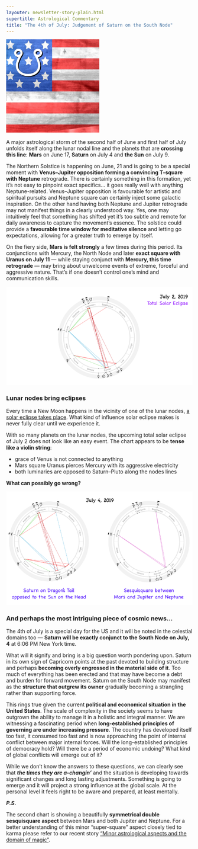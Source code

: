```yaml
---
layouter: newsletter-story-plain.html
supertitle: Astrological Commentary
title: "The 4th of July: Judgement of Saturn on the South Node"
---
```


<img loading="lazy" class="inline" src="/images/art/art-usa-flag-south-node.jpg" alt="United States flag with the Moon South Node" style="max-width: 50%; margin-right: 1em;">

A major astrological storm of the second half of June and first half of July unfolds itself along the lunar nodal line and the planets that are **crossing this line**: **Mars** on June 17, **Saturn** on July 4 and **the Sun** on July 9.

The Northern Solstice is happening on June, 21 and is going to be a special moment with **Venus–Jupiter opposition forming a convincing T-square with Neptune** retrograde. There is certainly something in this formation, yet it’s not easy to pinpoint exact specifics… it goes really well with anything Neptune-related. Venus–Jupiter opposition is favourable for artistic and spiritual pursuits and Neptune square can certainly inject some galactic inspiration. On the other hand having both Neptune and Jupiter retrograde may not manifest things in a clearly understood way. Yes, one may intuitively feel that something has shifted yet it’s too subtle and remote for daily awareness to capture the movement’s essence. The solstice could provide a **favourable time window for meditative silence** and letting go expectations, allowing for a greater truth to emerge by itself.

On the fiery side, **Mars is felt strongly** a few times during this period. Its conjunctions with Mercury, the North Node and later **exact square with Uranus on July 11** — while staying conjunct with **Mercury, this time retrograde** — may bring about unwelcome events of extreme, forceful and aggressive nature. That’s if one doesn’t control one’s mind and communication skills.

<img loading="lazy" class="inline border" src="/images/newsletters/tn-chart-2019-07-02.png" alt="Astrological chart of total solar eclipse of July 2, 2019">

### Lunar nodes bring eclipses

Every time a New Moon happens in the vicinity of one of the lunar nodes, [a solar eclipse takes place](/posts/astrology/philosophy/2019/06/14/moon-nodes-and-force-of-destiny.html). What kind of influence solar eclipse makes is never fully clear until we experience it. 

With so many planets on the lunar nodes, the upcoming total solar eclipse of July 2 does not look like an easy event. The chart appears to be **tense like a violin string**:

* grace of Venus is not connected to anything
* Mars square Uranus pierces Mercury with its aggressive electricity
* both luminaries are opposed to Saturn–Pluto along the nodes lines

**What can possibly go wrong?**

<img loading="lazy" class="inline border" src="/images/newsletters/tn-chart-2019-07-04.png" alt="Astrological chart for the 4th of July 2019, New York, Saturn on the South Node">

### And perhaps the most intriguing piece of cosmic news…

The 4th of July is a special day for the US and it will be noted in the celestial domains too — **Saturn will be exactly conjunct to the South Node on July, 4** at 6:06 PM New York time.

What will it signify and bring is a big question worth pondering upon. Saturn in its own sign of Capricorn points at the past devoted to building structure and perhaps **becoming overly engrossed in the material side of it**. Too much of everything has been erected and that may have become a debt and burden for forward movement. Saturn on the South Node may manifest as the **structure that outgrew its owner** gradually becoming a strangling rather than supporting force.

This rings true given the current **political and economical situation in the United States**. The scale of complexity in the society seems to have outgrown the ability to manage it in a holistic and integral manner. We are witnessing a fascinating period when **long-established principles of governing are under increasing pressure**. The country has developed itself too fast, it consumed too fast and is now approaching the point of internal conflict between major internal forces. Will the long-established principles of democracy hold? Will there be a period of economic undoing? What kind of global conflicts will emerge out of it?

While we don’t know the answers to these questions, we can clearly see that **_the times they are a-changin’_** and the situation is developing towards significant changes and long lasting adjustments. Something is going to emerge and it will project a strong influence at the global scale. At the personal level it feels right to be aware and prepared, at least mentally.

**_P.S._**

The second chart is showing a beautifully **symmetrical double sesquisquare aspect** between Mars and both Jupiter and Neptune. For a better understanding of this minor “super-square” aspect closely tied to karma please refer to our recent story [“Minor astrological aspects and the domain of magic”](
/posts/astrology/philosophy/2019/05/30/minor-aspects-domain-of-magic.html).
